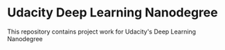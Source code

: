 # Udacity Deep Learning Nanodegree
This repository contains project work for Udacity's Deep Learning Nanodegree
